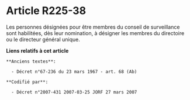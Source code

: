 # Article R225-38

Les personnes désignées pour être membres du conseil de surveillance sont habilitées, dès leur nomination, à désigner les
membres du directoire ou le directeur général unique.

**Liens relatifs à cet article**

	**Anciens textes**:

	  - Décret n°67-236 du 23 mars 1967 - art. 68 (Ab)

	**Codifié par**:

	  - Décret n°2007-431 2007-03-25 JORF 27 mars 2007

